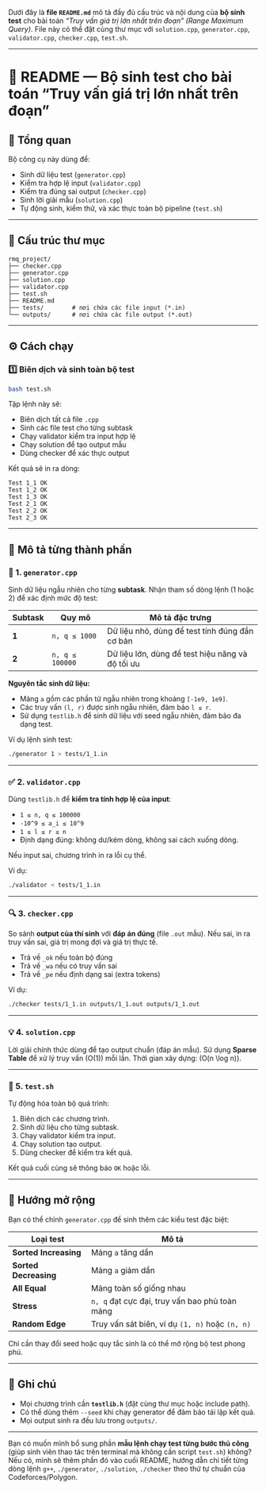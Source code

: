 Dưới đây là **file `README.md`** mô tả đầy đủ cấu trúc và nội dung của **bộ sinh test** cho bài toán *“Truy vấn giá trị lớn nhất trên đoạn” (Range Maximum Query)*.
File này có thể đặt cùng thư mục với `solution.cpp`, `generator.cpp`, `validator.cpp`, `checker.cpp`, `test.sh`.

---

# 🧾 README — Bộ sinh test cho bài toán “Truy vấn giá trị lớn nhất trên đoạn”

## 🧩 Tổng quan

Bộ công cụ này dùng để:

* Sinh dữ liệu test (`generator.cpp`)
* Kiểm tra hợp lệ input (`validator.cpp`)
* Kiểm tra đúng sai output (`checker.cpp`)
* Sinh lời giải mẫu (`solution.cpp`)
* Tự động sinh, kiểm thử, và xác thực toàn bộ pipeline (`test.sh`)

---

## 📁 Cấu trúc thư mục

```
rmq_project/
├── checker.cpp
├── generator.cpp
├── solution.cpp
├── validator.cpp
├── test.sh
├── README.md
├── tests/        # nơi chứa các file input (*.in)
└── outputs/      # nơi chứa các file output (*.out)
```

---

## ⚙️ Cách chạy

### 1️⃣ Biên dịch và sinh toàn bộ test

```bash
bash test.sh
```

Tập lệnh này sẽ:

* Biên dịch tất cả file `.cpp`
* Sinh các file test cho từng subtask
* Chạy validator kiểm tra input hợp lệ
* Chạy solution để tạo output mẫu
* Dùng checker để xác thực output

Kết quả sẽ in ra dòng:

```
Test 1_1 OK
Test 1_2 OK
Test 1_3 OK
Test 2_1 OK
Test 2_2 OK
Test 2_3 OK
```

---

## 🧮 Mô tả từng thành phần

### 🧠 1. `generator.cpp`

Sinh dữ liệu ngẫu nhiên cho từng **subtask**.
Nhận tham số dòng lệnh (1 hoặc 2) để xác định mức độ test:

| Subtask | Quy mô          | Mô tả đặc trưng                                  |
| ------- | --------------- | ------------------------------------------------ |
| **1**   | `n, q ≤ 1000`   | Dữ liệu nhỏ, dùng để test tính đúng đắn cơ bản   |
| **2**   | `n, q ≤ 100000` | Dữ liệu lớn, dùng để test hiệu năng và độ tối ưu |

**Nguyên tắc sinh dữ liệu:**

* Mảng `a` gồm các phần tử ngẫu nhiên trong khoảng `[-1e9, 1e9]`.
* Các truy vấn `(l, r)` được sinh ngẫu nhiên, đảm bảo `l ≤ r`.
* Sử dụng `testlib.h` để sinh dữ liệu với seed ngẫu nhiên, đảm bảo đa dạng test.

Ví dụ lệnh sinh test:

```bash
./generator 1 > tests/1_1.in
```

---

### ✅ 2. `validator.cpp`

Dùng `testlib.h` để **kiểm tra tính hợp lệ của input**:

* `1 ≤ n, q ≤ 100000`
* `-10^9 ≤ a_i ≤ 10^9`
* `1 ≤ l ≤ r ≤ n`
* Định dạng đúng: không dư/kém dòng, không sai cách xuống dòng.

Nếu input sai, chương trình in ra lỗi cụ thể.

Ví dụ:

```bash
./validator < tests/1_1.in
```

---

### 🔍 3. `checker.cpp`

So sánh **output của thí sinh** với **đáp án đúng** (file `.out` mẫu).
Nếu sai, in ra truy vấn sai, giá trị mong đợi và giá trị thực tế.

* Trả về `_ok` nếu toàn bộ đúng
* Trả về `_wa` nếu có truy vấn sai
* Trả về `_pe` nếu định dạng sai (extra tokens)

Ví dụ:

```bash
./checker tests/1_1.in outputs/1_1.out outputs/1_1.out
```

---

### 💡 4. `solution.cpp`

Lời giải chính thức dùng để tạo output chuẩn (đáp án mẫu).
Sử dụng **Sparse Table** để xử lý truy vấn (O(1)) mỗi lần.
Thời gian xây dựng: (O(n \log n)).

---

### 🔧 5. `test.sh`

Tự động hóa toàn bộ quá trình:

1. Biên dịch các chương trình.
2. Sinh dữ liệu cho từng subtask.
3. Chạy validator kiểm tra input.
4. Chạy solution tạo output.
5. Dùng checker để kiểm tra kết quả.

Kết quả cuối cùng sẽ thông báo `OK` hoặc lỗi.

---

## 🧠 Hướng mở rộng

Bạn có thể chỉnh `generator.cpp` để sinh thêm các kiểu test đặc biệt:

| Loại test             | Mô tả                                           |
| --------------------- | ----------------------------------------------- |
| **Sorted Increasing** | Mảng `a` tăng dần                               |
| **Sorted Decreasing** | Mảng `a` giảm dần                               |
| **All Equal**         | Mảng toàn số giống nhau                         |
| **Stress**            | `n, q` đạt cực đại, truy vấn bao phủ toàn mảng  |
| **Random Edge**       | Truy vấn sát biên, ví dụ `(1, n)` hoặc `(n, n)` |

Chỉ cần thay đổi seed hoặc quy tắc sinh là có thể mở rộng bộ test phong phú.

---

## 🧾 Ghi chú

* Mọi chương trình cần **`testlib.h`** (đặt cùng thư mục hoặc include path).
* Có thể dùng thêm `--seed` khi chạy generator để đảm bảo tái lập kết quả.
* Mọi output sinh ra đều lưu trong `outputs/`.

---

Bạn có muốn mình bổ sung phần **mẫu lệnh chạy test từng bước thủ công** (giúp sinh viên thao tác trên terminal mà không cần script `test.sh`) không?
Nếu có, mình sẽ thêm phần đó vào cuối README, hướng dẫn chi tiết từng dòng lệnh `g++`, `./generator`, `./solution`, `./checker` theo thứ tự chuẩn của Codeforces/Polygon.
